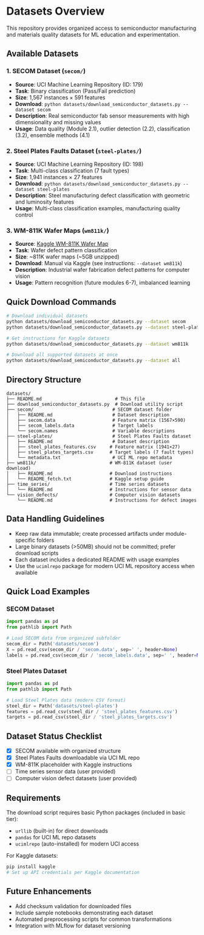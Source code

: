 # Datasets Overview

This repository provides organized access to semiconductor manufacturing and materials quality datasets for ML education and experimentation.

## Available Datasets

### 1. SECOM Dataset (`secom/`)
- **Source**: UCI Machine Learning Repository (ID: 179)
- **Task**: Binary classification (Pass/Fail prediction)
- **Size**: 1,567 instances × 591 features
- **Download**: `python datasets/download_semiconductor_datasets.py --dataset secom`
- **Description**: Real semiconductor fab sensor measurements with high dimensionality and missing values
- **Usage**: Data quality (Module 2.1), outlier detection (2.2), classification (3.2), ensemble methods (4.1)

### 2. Steel Plates Faults Dataset (`steel-plates/`)
- **Source**: UCI Machine Learning Repository (ID: 198)  
- **Task**: Multi-class classification (7 fault types)
- **Size**: 1,941 instances × 27 features
- **Download**: `python datasets/download_semiconductor_datasets.py --dataset steel-plates`
- **Description**: Steel manufacturing defect classification with geometric and luminosity features
- **Usage**: Multi-class classification examples, manufacturing quality control

### 3. WM-811K Wafer Maps (`wm811k/`)
- **Source**: [Kaggle WM-811K Wafer Map](https://www.kaggle.com/datasets/qingyi/wm811k-wafer-map)
- **Task**: Wafer defect pattern classification
- **Size**: ~811K wafer maps (~5GB unzipped)
- **Download**: Manual via Kaggle (see instructions: `--dataset wm811k`)
- **Description**: Industrial wafer fabrication defect patterns for computer vision
- **Usage**: Pattern recognition (future modules 6-7), imbalanced learning

## Quick Download Commands

```bash
# Download individual datasets
python datasets/download_semiconductor_datasets.py --dataset secom
python datasets/download_semiconductor_datasets.py --dataset steel-plates

# Get instructions for Kaggle datasets
python datasets/download_semiconductor_datasets.py --dataset wm811k

# Download all supported datasets at once
python datasets/download_semiconductor_datasets.py --dataset all
```

## Directory Structure

```text
datasets/
├── README.md                           # This file
├── download_semiconductor_datasets.py  # Download utility script
├── secom/                             # SECOM dataset folder
│   ├── README.md                      # Dataset description
│   ├── secom.data                     # Feature matrix (1567×590)
│   ├── secom_labels.data              # Target labels
│   └── secom.names                    # Variable descriptions
├── steel-plates/                      # Steel Plates Faults dataset
│   ├── README.md                      # Dataset description
│   ├── steel_plates_features.csv     # Feature matrix (1941×27)
│   ├── steel_plates_targets.csv      # Target labels (7 fault types)
│   └── metadata.txt                   # UCI ML repo metadata
├── wm811k/                           # WM-811K dataset (user download)
│   ├── README.md                     # Download instructions
│   └── README_fetch.txt              # Kaggle setup guide
├── time_series/                      # Time series datasets
│   └── README.md                     # Instructions for sensor data
└── vision_defects/                   # Computer vision datasets
    └── README.md                     # Instructions for defect images
```

## Data Handling Guidelines

- Keep raw data immutable; create processed artifacts under module-specific folders
- Large binary datasets (>50MB) should not be committed; prefer download scripts
- Each dataset includes a dedicated README with usage examples
- Use the `ucimlrepo` package for modern UCI ML repository access when available

## Quick Load Examples

### SECOM Dataset
```python
import pandas as pd
from pathlib import Path

# Load SECOM data from organized subfolder
secom_dir = Path('datasets/secom')
X = pd.read_csv(secom_dir / 'secom.data', sep=' ', header=None)
labels = pd.read_csv(secom_dir / 'secom_labels.data', sep=' ', header=None, names=['label','timestamp'])
```

### Steel Plates Dataset  
```python
import pandas as pd
from pathlib import Path

# Load Steel Plates data (modern CSV format)
steel_dir = Path('datasets/steel-plates')
features = pd.read_csv(steel_dir / 'steel_plates_features.csv')
targets = pd.read_csv(steel_dir / 'steel_plates_targets.csv')
```

## Dataset Status Checklist

- [x] SECOM available with organized structure
- [x] Steel Plates Faults downloadable via UCI ML repo
- [x] WM-811K placeholder with Kaggle instructions
- [ ] Time series sensor data (user provided)
- [ ] Computer vision defect datasets (user provided)

## Requirements

The download script requires basic Python packages (included in basic tier):
- `urllib` (built-in) for direct downloads
- `pandas` for UCI ML repo datasets
- `ucimlrepo` (auto-installed) for modern UCI access

For Kaggle datasets:
```bash
pip install kaggle
# Set up API credentials per Kaggle documentation
```

## Future Enhancements

- Add checksum validation for downloaded files
- Include sample notebooks demonstrating each dataset
- Automated preprocessing scripts for common transformations
- Integration with MLflow for dataset versioning
